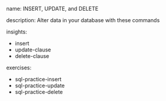 name: INSERT, UPDATE, and DELETE

description: Alter data in your database with these commands

insights:
  - insert
  - update-clause
  - delete-clause

exercises:
  - sql-practice-insert
  - sql-practice-update
  - sql-practice-delete
 
 
